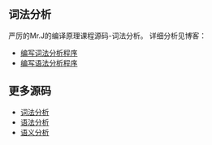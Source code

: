 ## 词法分析
严厉的Mr.J的编译原理课程源码-词法分析。
详细分析见博客：

- [编写词法分析程序](http://www.lijundong.com/2015/05/12/%E7%BC%96%E5%86%99%E8%AF%8D%E6%B3%95%E5%88%86%E6%9E%90%E7%A8%8B%E5%BA%8F/)
- [编写语法分析程序](http://www.lijundong.com/2015/06/12/%E7%BC%96%E5%86%99%E8%AF%AD%E6%B3%95%E5%88%86%E6%9E%90%E7%A8%8B%E5%BA%8F/)

## 更多源码
- [词法分析](https://github.com/lijundong/Lexical-analysis)
- [语法分析](https://github.com/lijundong/Syntax-analysis)
- [语义分析](https://github.com/lijundong/Semantic-analysis)